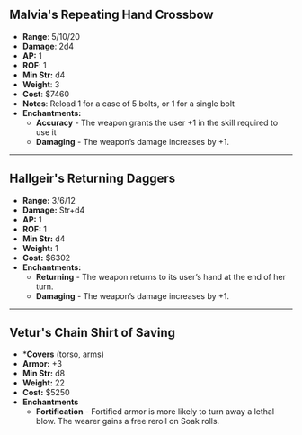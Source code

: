 ## Malvia's Repeating Hand Crossbow
* **Range**: 5/10/20 
* **Damage**: 2d4
* **AP:** 1
* **ROF**: 1 
* **Min Str:** d4
* **Weight**: 3 
* **Cost**: $7460
* **Notes**: Reload 1 for a case of 5 bolts, or 1 for a single bolt
* **Enchantments:**
	* **Accuracy** - The weapon grants the user +1 in the skill required to use it
	* **Damaging** - The weapon’s damage increases by +1.

---
## Hallgeir's Returning Daggers

* **Range:** 3/6/12
* **Damage:** Str+d4
* **AP:** 1 
* **ROF:** 1
* **Min Str:** d4
* **Weight:** 1
* **Cost:** $6302
* **Enchantments:**
	* **Returning** - The weapon returns to its user’s hand at the end of her turn.
	* **Damaging** - The weapon’s damage increases by +1.

---

## Vetur's Chain Shirt of Saving

* ***Covers** (torso, arms) 
* **Armor:** +3
* **Min Str:** d8
* **Weight:** 22
* **Cost:** $5250
* **Enchantments**
	* **Fortification** - Fortified armor is more likely to turn away a lethal blow. The wearer gains a free reroll on Soak rolls.